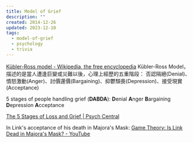 ```yaml
---
title: Model of Grief
description: ""
created: 2014-12-26
updated: 2023-12-10
tags:
  - model-of-grief
  - psychology
  - trivia
---
```


[Kübler-Ross model - Wikipedia, the free encyclopedia](http://en.wikipedia.org/wiki/K%C3%BCbler-Ross_model)
Kübler-Ross Model，描述的是當人遭逢巨變或災難以後，心理上經歷的五重階段： 否認隔絕(Denial)、憤怒激動(Anger)、討價還價(Bargaining)、抑鬱頹喪(Depression)、接受現實(Acceptance)

5 stages of people handling grief (**DABDA**):
**D**enial
**A**nger
**B**argaining
**D**epression
**A**cceptance

[The 5 Stages of Loss and Grief | Psych Central](http://psychcentral.com/lib/the-5-stages-of-loss-and-grief/000617)

In Link's acceptance of his death in Majora's Mask:
[Game Theory: Is Link Dead in Majora's Mask? - YouTube](https://www.youtube.com/watch?v=7S1SVkysIRw)
